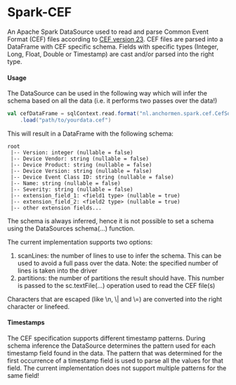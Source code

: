 # Spark-CEF

An Apache Spark DataSource used to read and parse Common Event Format (CEF) files according to [CEF version 23](https://www.protect724.hpe.com/servlet/JiveServlet/downloadBody/1072-102-9-20354/CommonEventFormatv23.pdf). CEF files are parsed into a DataFrame with CEF specific schema. Fields with specific types (Integer, Long, Float, Double or Timestamp) are cast and/or parsed into the right type.

#### Usage

The DataSource can be used in the following way which will infer the schema based on all the data (i.e. it performs two passes over the data!)

```sbt
val cefDataFrame = sqlContext.read.format("nl.anchormen.spark.cef.CefSource")
    .load("path/to/yourdata.cef")
```

This will result in a DataFrame with the following schema:

```terminal
root
 |-- Version: integer (nullable = false)
 |-- Device Vendor: string (nullable = false)
 |-- Device Product: string (nullable = false)
 |-- Device Version: string (nullable = false)
 |-- Device Event Class ID: string (nullable = false)
 |-- Name: string (nullable = false)
 |-- Severity: string (nullable = false)
 |-- extension_field_1: <field1 type> (nullable = true)
 |-- extension_field_2: <field2 type> (nullable = true)
 |-- other extension fields...
```

The schema is always inferred, hence it is not possible to set a schema using the DataSources schema(…) function.

 The current implementation supports two options:

1. scanLines: the number of lines to use to infer the schema. This can be used to avoid a full pass over the data. Note: the specified number of lines is taken into the driver
2. partitions: the number of partitions the result should have. This number is passed to the sc.textFile(…) operation used to read the CEF file(s)

Characters that are escaped (like \n, \\| and \\=) are converted into the right character or linefeed. 

#### Timestamps

The CEF specification supports different timestamp patterns. During schema inference the DataSource determines the pattern used for each timestamp field found in the data. The pattern that was determined for the first occurrence of a timestamp field is used to parse all the values for that field. The current implementation does not support multiple patterns for the same field! 